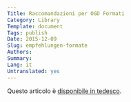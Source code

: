 ```yaml
---
Title: Raccomandazioni per OGD Formati
Category: Library
Template: document
Tags: publish
Date: 2015-12-09
Slug: empfehlungen-formate
Authors:
Summary:
Lang: it
Untranslated: yes
---
```


Questo articolo è [disponibile in tedesco](/de/library/empfehlungen-formate).
